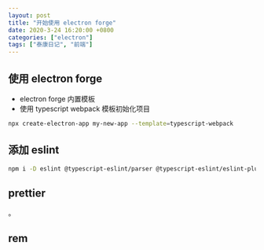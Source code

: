 ```yaml
---
layout: post
title: "开始使用 electron forge"
date: 2020-3-24 16:20:00 +0800
categories: ["electron"]
tags: ["泰康日记", "前端"]
---
```


使用 electron forge
---

- electron forge 内置模板
- 使用 typescript webpack 模板初始化项目

```bash
npx create-electron-app my-new-app --template=typescript-webpack
```

添加 eslint
---

```bash
npm i -D eslint @typescript-eslint/parser @typescript-eslint/eslint-plugin
```

prettier
---

。

rem
---
